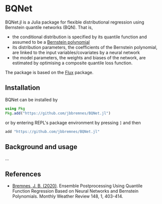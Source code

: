#  BQNet 
BQNet.jl is a Julia package for flexible distributional regression using Bernstein quantile networks (BQN). That is,
* the conditional distribution is specified by its quantile function and assumed to be a [Bernstein polynomial](https://en.wikipedia.org/wiki/Bernstein_polynomial)
* its distribution parameters, the coefficients of the Bernstein polynomial, are linked to the input variables/covariates by a neural network
* the model parameters, the weights and biases of the network, are estimated by optimising a composite quantile loss function.

The package is based on the [Flux](https://fluxml.ai/) package.


##  Installation
BQNet can be installed by
```julia
using Pkg
Pkg.add("https://github.com/jbbremnes/BQNet.jl")
```
or by entering REPL's package environment by pressing `]` and then
```julia
add "https://github.com/jbbremnes/BQNet.jl"
```


##  Background and usage
... 


##  References
* [Bremnes, J. B. (2020)](https://doi.org/10.1175/MWR-D-19-0227.1). Ensemble Postprocessing Using Quantile Function Regression Based on Neural Networks and Bernstein Polynomials. Monthly Weather Review 148, 1, 403-414.
   
